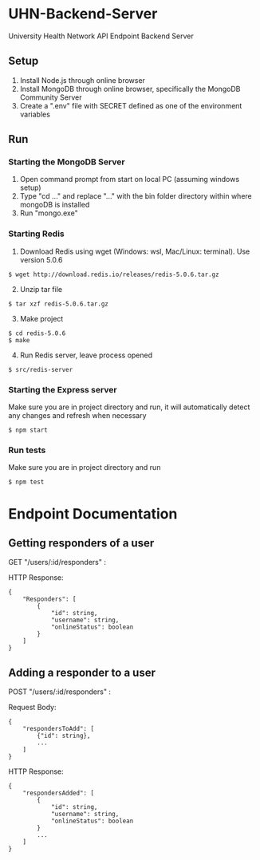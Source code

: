 # UHN-Backend-Server
University Health Network API Endpoint Backend Server

## Setup

1. Install Node.js through online browser
2. Install MongoDB through online browser, specifically the MongoDB Community Server
3. Create a ".env" file with SECRET defined as one of the environment variables

## Run

### Starting the MongoDB Server
1. Open command prompt from start on local PC (assuming windows setup)
2. Type "cd ..." and replace "..." with the bin folder directory within where mongoDB is installed
3. Run "mongo.exe"

### Starting Redis
1. Download Redis using wget (Windows: wsl, Mac/Linux: terminal). Use version 5.0.6
```(bash)
$ wget http://download.redis.io/releases/redis-5.0.6.tar.gz
```
2. Unzip tar file
```(bash)
$ tar xzf redis-5.0.6.tar.gz
```
3. Make project
```(bash)
$ cd redis-5.0.6
$ make
```
4. Run Redis server, leave process opened
```(bash)
$ src/redis-server
```

### Starting the Express server
Make sure you are in project directory and run, it will automatically detect any changes and refresh when necessary
```(bash)
$ npm start
```

### Run tests
Make sure you are in project directory and run
```(bash)
$ npm test
```

# Endpoint Documentation

## Getting responders of a user
GET "/users/:id/responders" :

HTTP Response:
```
{
    "Responders": [
        {
            "id": string,
            "username": string,
            "onlineStatus": boolean
        }
    ]
}
```

## Adding a responder to a user
POST "/users/:id/responders" :

Request Body:
```
{
    "respondersToAdd": [
        {"id": string},
        ...
    ]
}
```

HTTP Response:
```
{
    "respondersAdded": [
        {
            "id": string,
            "username": string,
            "onlineStatus": boolean
        }
        ...
    ]
}
```
